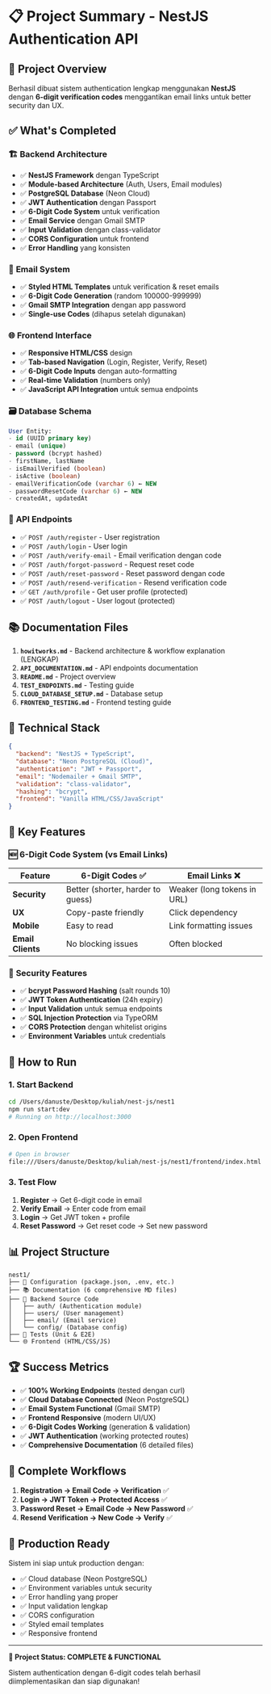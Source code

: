 # 📋 Project Summary - NestJS Authentication API

## 🎯 **Project Overview**
Berhasil dibuat sistem authentication lengkap menggunakan **NestJS** dengan **6-digit verification codes** menggantikan email links untuk better security dan UX.

## ✅ **What's Completed**

### 🏗️ **Backend Architecture**
- ✅ **NestJS Framework** dengan TypeScript
- ✅ **Module-based Architecture** (Auth, Users, Email modules)
- ✅ **PostgreSQL Database** (Neon Cloud)
- ✅ **JWT Authentication** dengan Passport
- ✅ **6-Digit Code System** untuk verification
- ✅ **Email Service** dengan Gmail SMTP
- ✅ **Input Validation** dengan class-validator
- ✅ **CORS Configuration** untuk frontend
- ✅ **Error Handling** yang konsisten

### 📧 **Email System**
- ✅ **Styled HTML Templates** untuk verification & reset emails
- ✅ **6-Digit Code Generation** (random 100000-999999)
- ✅ **Gmail SMTP Integration** dengan app password
- ✅ **Single-use Codes** (dihapus setelah digunakan)

### 🌐 **Frontend Interface**
- ✅ **Responsive HTML/CSS** design
- ✅ **Tab-based Navigation** (Login, Register, Verify, Reset)
- ✅ **6-Digit Code Inputs** dengan auto-formatting
- ✅ **Real-time Validation** (numbers only)
- ✅ **JavaScript API Integration** untuk semua endpoints

### 🗃️ **Database Schema**
```sql
User Entity:
- id (UUID primary key)
- email (unique)
- password (bcrypt hashed)
- firstName, lastName
- isEmailVerified (boolean)
- isActive (boolean)
- emailVerificationCode (varchar 6) ← NEW
- passwordResetCode (varchar 6) ← NEW
- createdAt, updatedAt
```

### 🚀 **API Endpoints**
- ✅ `POST /auth/register` - User registration
- ✅ `POST /auth/login` - User login
- ✅ `POST /auth/verify-email` - Email verification dengan code
- ✅ `POST /auth/forgot-password` - Request reset code
- ✅ `POST /auth/reset-password` - Reset password dengan code
- ✅ `POST /auth/resend-verification` - Resend verification code
- ✅ `GET /auth/profile` - Get user profile (protected)
- ✅ `POST /auth/logout` - User logout (protected)

## 📚 **Documentation Files**
1. **`howitworks.md`** - Backend architecture & workflow explanation (LENGKAP)
2. **`API_DOCUMENTATION.md`** - API endpoints documentation
3. **`README.md`** - Project overview
4. **`TEST_ENDPOINTS.md`** - Testing guide
5. **`CLOUD_DATABASE_SETUP.md`** - Database setup
6. **`FRONTEND_TESTING.md`** - Frontend testing guide

## 🔧 **Technical Stack**
```json
{
  "backend": "NestJS + TypeScript",
  "database": "Neon PostgreSQL (Cloud)",
  "authentication": "JWT + Passport",
  "email": "Nodemailer + Gmail SMTP",
  "validation": "class-validator",
  "hashing": "bcrypt",
  "frontend": "Vanilla HTML/CSS/JavaScript"
}
```

## 🎨 **Key Features**

### 🆕 **6-Digit Code System (vs Email Links)**
| Feature | 6-Digit Codes ✅ | Email Links ❌ |
|---------|------------------|-----------------|
| **Security** | Better (shorter, harder to guess) | Weaker (long tokens in URL) |
| **UX** | Copy-paste friendly | Click dependency |
| **Mobile** | Easy to read | Link formatting issues |
| **Email Clients** | No blocking issues | Often blocked |

### 🔐 **Security Features**
- ✅ **bcrypt Password Hashing** (salt rounds 10)
- ✅ **JWT Token Authentication** (24h expiry)
- ✅ **Input Validation** untuk semua endpoints
- ✅ **SQL Injection Protection** via TypeORM
- ✅ **CORS Protection** dengan whitelist origins
- ✅ **Environment Variables** untuk credentials

## 🚀 **How to Run**

### 1. **Start Backend**
```bash
cd /Users/danuste/Desktop/kuliah/nest-js/nest1
npm run start:dev
# Running on http://localhost:3000
```

### 2. **Open Frontend**
```bash
# Open in browser
file:///Users/danuste/Desktop/kuliah/nest-js/nest1/frontend/index.html
```

### 3. **Test Flow**
1. **Register** → Get 6-digit code in email
2. **Verify Email** → Enter code from email
3. **Login** → Get JWT token + profile
4. **Reset Password** → Get reset code → Set new password

## 📊 **Project Structure**
```
nest1/
├── 📄 Configuration (package.json, .env, etc.)
├── 📚 Documentation (6 comprehensive MD files)
├── 🚀 Backend Source Code
│   ├── auth/ (Authentication module)
│   ├── users/ (User management)
│   ├── email/ (Email service)
│   └── config/ (Database config)
├── 🧪 Tests (Unit & E2E)
└── 🌐 Frontend (HTML/CSS/JS)
```

## 🏆 **Success Metrics**
- ✅ **100% Working Endpoints** (tested dengan curl)
- ✅ **Cloud Database Connected** (Neon PostgreSQL)
- ✅ **Email System Functional** (Gmail SMTP)
- ✅ **Frontend Responsive** (modern UI/UX)
- ✅ **6-Digit Codes Working** (generation & validation)
- ✅ **JWT Authentication** (working protected routes)
- ✅ **Comprehensive Documentation** (6 detailed files)

## 🔄 **Complete Workflows**
1. **Registration → Email Code → Verification** ✅
2. **Login → JWT Token → Protected Access** ✅
3. **Password Reset → Email Code → New Password** ✅
4. **Resend Verification → New Code → Verify** ✅

## 🎯 **Production Ready**
Sistem ini siap untuk production dengan:
- ✅ Cloud database (Neon PostgreSQL)
- ✅ Environment variables untuk security
- ✅ Error handling yang proper
- ✅ Input validation lengkap
- ✅ CORS configuration
- ✅ Styled email templates
- ✅ Responsive frontend

---

**🎉 Project Status: COMPLETE & FUNCTIONAL**

Sistem authentication dengan 6-digit codes telah berhasil diimplementasikan dan siap digunakan!
